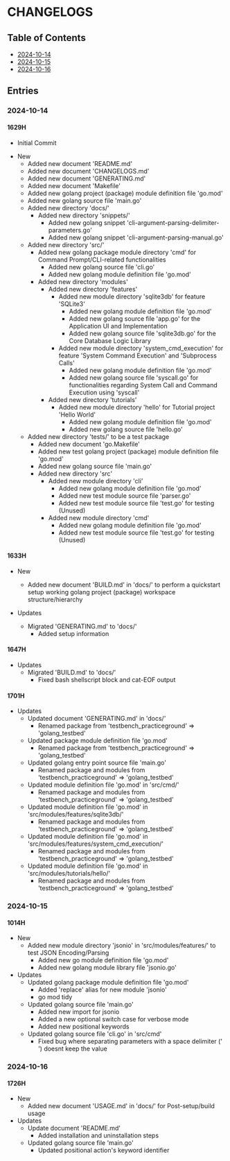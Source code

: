 # CHANGELOGS

## Table of Contents
+ [2024-10-14](#2024-10-14)
+ [2024-10-15](#2024-10-15)
+ [2024-10-16](#2024-10-16)

## Entries
### 2024-10-14
#### 1629H
+ Initial Commit

- New
    + Added new document 'README.md'
    + Added new document 'CHANGELOGS.md'
    + Added new document 'GENERATING.md'
    + Added new document 'Makefile'
    + Added new golang project (package) module definition file 'go.mod'
    + Added new golang source file 'main.go'
    - Added new directory 'docs/'
        - Added new directory 'snippets/'
            + Added new golang snippet 'cli-argument-parsing-delimiter-parameters.go'
            + Added new golang snippet 'cli-argument-parsing-manual.go'
    - Added new directory 'src/'
        - Added new golang package module directory 'cmd' for Command Prompt/CLI-related functionalities
            + Added new golang source file 'cli.go'
            + Added new golang module definition file 'go.mod'
        - Added new directory 'modules'
            - Added new directory 'features'
                - Added new module directory 'sqlite3db' for feature 'SQLite3'
                    + Added new golang module definition file 'go.mod'
                    + Added new golang source file 'app.go' for the Application UI and Implementation
                    + Added new golang source file 'sqlite3db.go' for the Core Database Logic Library
                - Added new module directory 'system_cmd_execution' for feature 'System Command Execution' and 'Subprocess Calls'
                    + Added new golang module definition file 'go.mod'
                    + Added new golang source file 'syscall.go' for functionalities regarding System Call and Command Execution using 'syscall'
            - Added new directory 'tutorials'
                - Added new module directory 'hello' for Tutorial project 'Hello World'
                    + Added new golang module definition file 'go.mod'
                    + Added new golang source file 'hello.go'
    - Added new directory 'tests/' to be a test package
        + Added new document 'go.Makefile'
        + Added new test golang project (package) module definition file 'go.mod'
        + Added new golang source file 'main.go'
        - Added new directory 'src'
            - Added new module directory 'cli'
                + Added new golang module definition file 'go.mod'
                + Added new test module source file 'parser.go'
                + Added new test module source file 'test.go' for testing (Unused)
            - Added new module directory 'cmd'
                + Added new golang module definition file 'go.mod'
                + Added new test module source file 'test.go' for testing (Unused)

#### 1633H
- New
    - Added new document 'BUILD.md' in 'docs/' to perform a quickstart setup working golang project (package) workspace structure/hierarchy

- Updates
    - Migrated 'GENERATING.md' to 'docs/'
        + Added setup information

#### 1647H
- Updates
    - Migrated 'BUILD.md' to 'docs/'
        + Fixed bash shellscript block and cat-EOF output

#### 1701H
- Updates
    - Updated document 'GENERATING.md' in 'docs/'
        + Renamed package from 'testbench_practiceground' => 'golang_testbed'
    - Updated package module definition file 'go.mod'
        + Renamed package from 'testbench_practiceground' => 'golang_testbed'
    - Updated golang entry point source file 'main.go'
        + Renamed package and modules from 'testbench_practiceground' => 'golang_testbed'
    - Updated module definition file 'go.mod' in 'src/cmd/'
        + Renamed package and modules from 'testbench_practiceground' => 'golang_testbed'
    - Updated module definition file 'go.mod' in 'src/modules/features/sqlite3db/'
        + Renamed package and modules from 'testbench_practiceground' => 'golang_testbed'
    - Updated module definition file 'go.mod' in 'src/modules/features/system_cmd_execution/'
        + Renamed package and modules from 'testbench_practiceground' => 'golang_testbed'
    - Updated module definition file 'go.mod' in 'src/modules/tutorials/hello/'
        + Renamed package and modules from 'testbench_practiceground' => 'golang_testbed'

### 2024-10-15
#### 1014H
- New
    - Added new module directory 'jsonio' in 'src/modules/features/' to test JSON Encoding/Parsing
        - Added new go module definition file 'go.mod'
        - Added new golang module library file 'jsonio.go'
- Updates
    - Updated golang package module definition file 'go.mod'
        + Added 'replace' alias for new module 'jsonio'
        + go mod tidy
    - Updated golang source file 'main.go'
        + Added new import for jsonio
        + Added a new optional switch case for verbose mode
        + Added new positional keywords
    - Updated golang source file 'cli.go' in 'src/cmd'
        + Fixed bug where separating parameters with a space delimiter (' ') doesnt keep the value

### 2024-10-16
#### 1726H
- New
    + Added new document 'USAGE.md' in 'docs/' for Post-setup/build usage
- Updates
    - Update document 'README.md'
        + Added installation and uninstallation steps
    - Updated golang source file 'main.go'
        + Updated positional action's keyword identifier

